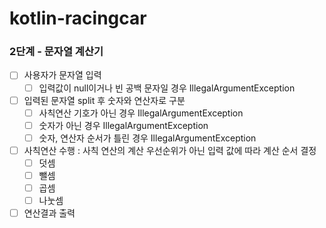 # kotlin-racingcar

### 2단계 - 문자열 계산기

- [ ] 사용자가 문자열 입력
  - [ ] 입력값이 null이거나 빈 공백 문자일 경우 IllegalArgumentException
- [ ] 입력된 문자열 split 후 숫자와 연산자로 구분
  - [ ] 사칙연산 기호가 아닌 경우 IllegalArgumentException
  - [ ] 숫자가 아닌 경우 IllegalArgumentException
  - [ ] 숫자, 연산자 순서가 틀린 경우 IllegalArgumentException
- [ ] 사칙연산 수행 : 사칙 연산의 계산 우선순위가 아닌 입력 값에 따라 계산 순서 결정
  - [ ] 덧셈
  - [ ] 뺄셈
  - [ ] 곱셈
  - [ ] 나눗셈
- [ ] 연산결과 출력
